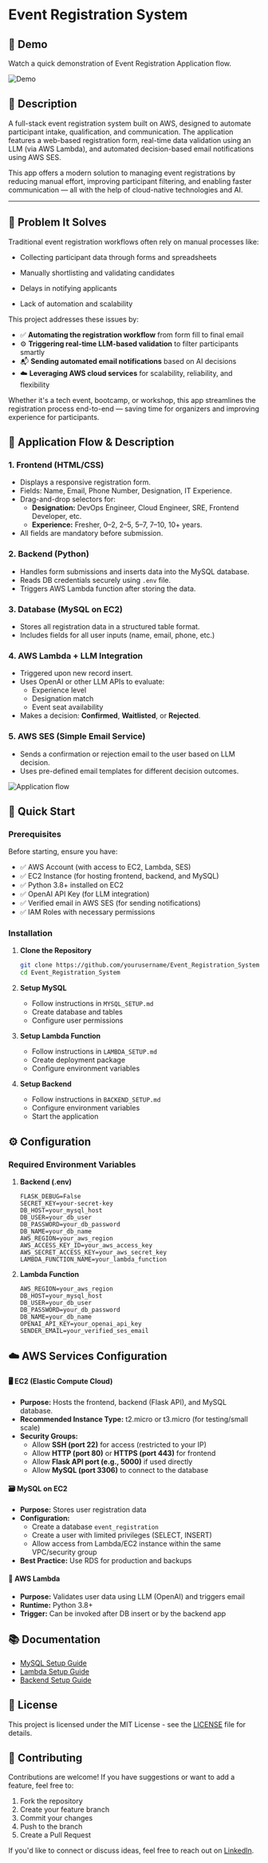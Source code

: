 # Event Registration System

##  🚀 Demo

Watch a quick demonstration of Event Registration Application flow.

![Demo](./frontend/templates/demo.gif)

## 📌 Description

A full-stack event registration system built on AWS, designed to automate participant intake, qualification, and communication. The application features a web-based registration form, real-time data validation using an LLM (via AWS Lambda), and automated decision-based email notifications using AWS SES.

This app offers a modern solution to managing event registrations by reducing manual effort, improving participant filtering, and enabling faster communication — all with the help of cloud-native technologies and AI.

---

## 🎯 Problem It Solves

Traditional event registration workflows often rely on manual processes like:
- Collecting participant data through forms and spreadsheets

- Manually shortlisting and validating candidates
- Delays in notifying applicants
- Lack of automation and scalability

This project addresses these issues by:
- ✅ **Automating the registration workflow** from form fill to final email
- ⚙️ **Triggering real-time LLM-based validation** to filter participants smartly
- 📬 **Sending automated email notifications** based on AI decisions
- ☁️ **Leveraging AWS cloud services** for scalability, reliability, and flexibility

Whether it's a tech event, bootcamp, or workshop, this app streamlines the registration process end-to-end — saving time for organizers and improving experience for participants.


## 📝 Application Flow & Description



### 1. Frontend (HTML/CSS)
- Displays a responsive registration form.
- Fields: Name, Email, Phone Number, Designation, IT Experience.
- Drag-and-drop selectors for:
  - **Designation:** DevOps Engineer, Cloud Engineer, SRE, Frontend Developer, etc.
  - **Experience:** Fresher, 0–2, 2–5, 5–7, 7–10, 10+ years.
- All fields are mandatory before submission.

### 2. Backend (Python)
- Handles form submissions and inserts data into the MySQL database.
- Reads DB credentials securely using `.env` file.
- Triggers AWS Lambda function after storing the data.

### 3. Database (MySQL on EC2)
- Stores all registration data in a structured table format.
- Includes fields for all user inputs (name, email, phone, etc.)

### 4. AWS Lambda + LLM Integration
- Triggered upon new record insert.
- Uses OpenAI or other LLM APIs to evaluate:
  - Experience level
  - Designation match
  - Event seat availability
- Makes a decision: **Confirmed**, **Waitlisted**, or **Rejected**.

### 5. AWS SES (Simple Email Service)
- Sends a confirmation or rejection email to the user based on LLM decision.
- Uses pre-defined email templates for different decision outcomes.


![Application flow](./frontend/templates/app-flow.png)

## 🚀 Quick Start

### Prerequisites

Before starting, ensure you have:

- ✅ AWS Account (with access to EC2, Lambda, SES)
- ✅ EC2 Instance (for hosting frontend, backend, and MySQL)
- ✅ Python 3.8+ installed on EC2
- ✅ OpenAI API Key (for LLM integration)
- ✅ Verified email in AWS SES (for sending notifications)
- ✅ IAM Roles with necessary permissions

### Installation

1. **Clone the Repository**
   ```bash
   git clone https://github.com/yourusername/Event_Registration_System.git
   cd Event_Registration_System
   ```

2. **Setup MySQL**
   - Follow instructions in `MYSQL_SETUP.md`
   - Create database and tables
   - Configure user permissions

3. **Setup Lambda Function**
   - Follow instructions in `LAMBDA_SETUP.md`
   - Create deployment package
   - Configure environment variables

4. **Setup Backend**
   - Follow instructions in `BACKEND_SETUP.md`
   - Configure environment variables
   - Start the application

## ⚙️ Configuration

### Required Environment Variables

1. **Backend (.env)**
   ```
   FLASK_DEBUG=False
   SECRET_KEY=your-secret-key
   DB_HOST=your_mysql_host
   DB_USER=your_db_user
   DB_PASSWORD=your_db_password
   DB_NAME=your_db_name
   AWS_REGION=your_aws_region
   AWS_ACCESS_KEY_ID=your_aws_access_key
   AWS_SECRET_ACCESS_KEY=your_aws_secret_key
   LAMBDA_FUNCTION_NAME=your_lambda_function
   ```

2. **Lambda Function**
   ```
   AWS_REGION=your_aws_region
   DB_HOST=your_mysql_host
   DB_USER=your_db_user
   DB_PASSWORD=your_db_password
   DB_NAME=your_db_name
   OPENAI_API_KEY=your_openai_api_key
   SENDER_EMAIL=your_verified_ses_email
   ```



## ☁️ AWS Services Configuration


#### 🖥️ EC2 (Elastic Compute Cloud)

- **Purpose:** Hosts the frontend, backend (Flask API), and MySQL database.
- **Recommended Instance Type:** t2.micro or t3.micro (for testing/small scale)
- **Security Groups:**
  - Allow **SSH (port 22)** for access (restricted to your IP)
  - Allow **HTTP (port 80)** or **HTTPS (port 443)** for frontend
  - Allow **Flask API port (e.g., 5000)** if used directly
  - Allow **MySQL (port 3306)** to connect to the database


#### 🗃️ MySQL on EC2

- **Purpose:** Stores user registration data
- **Configuration:**
  - Create a database `event_registration`
  - Create a user with limited privileges (SELECT, INSERT)
  - Allow access from Lambda/EC2 instance within the same VPC/security group
- **Best Practice:** Use RDS for production and backups

#### 🔁 AWS Lambda

- **Purpose:** Validates user data using LLM (OpenAI) and triggers email
- **Runtime:** Python 3.8+
- **Trigger:** Can be invoked after DB insert or by the backend app

## 📚 Documentation

- [MySQL Setup Guide](MYSQL_SETUP.md)
- [Lambda Setup Guide](LAMBDA_SETUP.md)
- [Backend Setup Guide](BACKEND_SETUP.md)



## 📄 License

This project is licensed under the MIT License - see the [LICENSE](LICENSE) file for details.


## 🤝 Contributing

Contributions are welcome! If you have suggestions or want to add a feature, feel free to:

1. Fork the repository
2. Create your feature branch
3. Commit your changes
4. Push to the branch
5. Create a Pull Request

If you'd like to connect or discuss ideas, feel free to reach out on [LinkedIn](https://www.linkedin.com/in/balakonda-reddy/).
